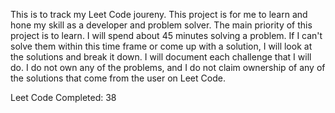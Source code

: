 This is to track my Leet Code joureny. This project is for me to learn and hone my skill as a developer and problem solver. The main priority of this project is to learn. I will spend about 45 minutes solving a problem. If I can't solve them within this time frame or come up with a solution, I will look at the solutions and break it down. I will document each challenge that I will do. I do not own any of the problems, and I do not claim ownership of any of the solutions that come from the user on Leet Code.

Leet Code Completed: 38
